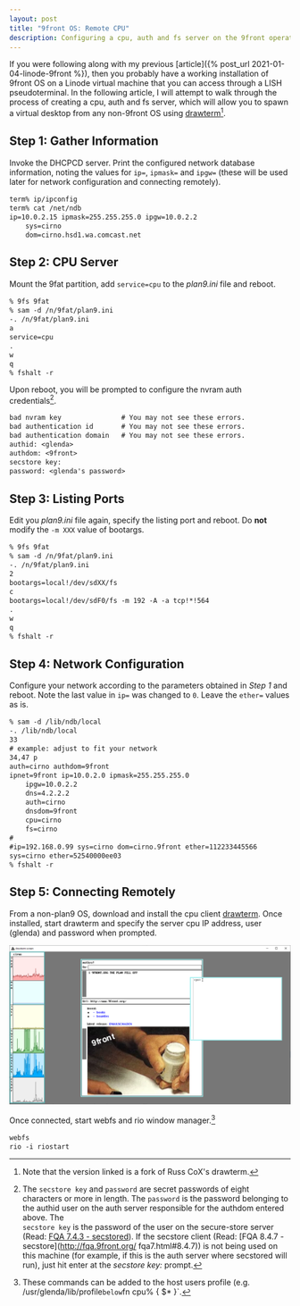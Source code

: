 ```yaml
---
layout: post
title: "9front OS: Remote CPU"
description: Configuring a cpu, auth and fs server on the 9front operating system using Linode virtual machine.
---
```


If you were following along with my previous 
[article]({% post_url 2021-01-04-linode-9front %}), then you probably have a working 
installation of 9front OS on a Linode virtual machine that you can access through a 
LISH pseudoterminal. In the following article, I will attempt to walk through the 
process of creating a cpu, auth and fs server, which will allow you to spawn a virtual 
desktop from any non-9front OS using [drawterm](http://drawterm.9front.org)[^1]. 

## Step 1: Gather Information

Invoke the DHCPCD server. Print the configured network database information, noting 
the values for `ip=`, `ipmask=` and `ipgw=` (these will be used later for network 
configuration and connecting remotely).

```
term% ip/ipconfig
term% cat /net/ndb
ip=10.0.2.15 ipmask=255.255.255.0 ipgw=10.0.2.2
	sys=cirno
	dom=cirno.hsd1.wa.comcast.net
```

## Step 2: CPU Server

Mount the 9fat partition, add `service=cpu` to the *plan9.ini* file and reboot.

```
% 9fs 9fat
% sam -d /n/9fat/plan9.ini
-. /n/9fat/plan9.ini
a
service=cpu
.
w
q
% fshalt -r
```

Upon reboot, you will be prompted to configure the nvram auth credentials[^2].

```
bad nvram key               # You may not see these errors.
bad authentication id       # You may not see these errors.
bad authentication domain   # You may not see these errors.
authid: <glenda>
authdom: <9front>
secstore key:
password: <glenda's password>
```

## Step 3: Listing Ports

Edit you *plan9.ini* file again, specify the listing port and reboot. Do **not**  
modify the `-m XXX` value of bootargs.

```
% 9fs 9fat
% sam -d /n/9fat/plan9.ini
-. /n/9fat/plan9.ini
2
bootargs=local!/dev/sdXX/fs
c
bootargs=local!/dev/sdF0/fs -m 192 -A -a tcp!*!564
.
w
q
% fshalt -r
```
	
## Step 4: Network Configuration

Configure your network according to the parameters obtained in *Step 1* and reboot. 
Note the last value in `ip=` was changed to `0`. Leave the `ether=` values as is.

```
% sam -d /lib/ndb/local
-. /lib/ndb/local
33
# example: adjust to fit your network
34,47 p
auth=cirno authdom=9front
ipnet=9front ip=10.0.2.0 ipmask=255.255.255.0
	ipgw=10.0.2.2
	dns=4.2.2.2
	auth=cirno
	dnsdom=9front
	cpu=cirno
	fs=cirno
#
#ip=192.168.0.99 sys=cirno dom=cirno.9front ether=112233445566 
sys=cirno ether=52540000ee03
% fshalt -r
```

## Step 5: Connecting Remotely

From a non-plan9 OS, download and install the cpu client
[drawterm](http://drawterm.9front.org). Once installed, start drawterm and 
specify the server cpu IP address, user (glenda) and password when prompted.

![drawterm client session](/assets/drawterm-mothra.png)

Once connected, start webfs and rio window manager.[^3] 

```
webfs
rio -i riostart
```



[^1]: Note that the version linked is a fork of Russ CoX's drawterm.
[^2]: The `secstore key` and `password` are secret passwords of eight characters
      or more in length. The `password` is the password belonging to the authid 
      user on the auth server responsible for the authdom entered above. The  
      `secstore key` is the password of the user on the secure-store server 
      (Read: [FQA 7.4.3 - secstored](http://fqa.9front.org/fqa8.html#7.4.3)). If 
      the secstore client (Read: [FQA 8.4.7 - secstore](http://fqa.9front.org/
      fqa7.html#8.4.7)) is not being used on this machine (for example, if this 
      is the auth server where secstored will run), just hit enter at the 
      *secstore key:* prompt.
[^3]: These commands can be added to the host users profile (e.g. 
	  /usr/glenda/lib/profile` below `fn cpu% { $* }`.
